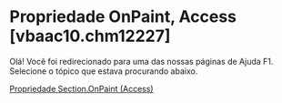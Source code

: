 
# Propriedade OnPaint, Access [vbaac10.chm12227]

Olá! Você foi redirecionado para uma das nossas páginas de Ajuda F1. Selecione o tópico que estava procurando abaixo.

[Propriedade Section.OnPaint (Access)](http://msdn.microsoft.com/library/ecc8a106-3aff-e0e2-3e7b-86a793cc6f7e%28Office.15%29.aspx)
